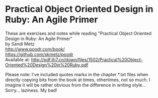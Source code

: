 # Practical Object Oriented Design in Ruby: An Agile Primer

These are exercises and notes while reading "Practical Object Oriented Design in Ruby: An Agile Primer"  
by Sandi Metz  
http://www.poodr.com/book/  
https://github.com/skmetz/poodr  
Available at: http://pdf.th7.cn/down/files/1502/Practical%20Object-Oriented%20Design%20in%20Ruby.pdf  
  
Please note: I've included quotes marks in the chapter *.txt files when directly copying bits from the book at times, othertimes, not so much. I imagine it will be rather obvious from the difference in writing style... Sorry... laziness. My bad!
